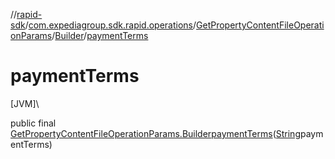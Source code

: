 //[rapid-sdk](../../../../index.md)/[com.expediagroup.sdk.rapid.operations](../../index.md)/[GetPropertyContentFileOperationParams](../index.md)/[Builder](index.md)/[paymentTerms](payment-terms.md)

# paymentTerms

[JVM]\

public final [GetPropertyContentFileOperationParams.Builder](index.md)[paymentTerms](payment-terms.md)([String](https://docs.oracle.com/javase/8/docs/api/java/lang/String.html)paymentTerms)
